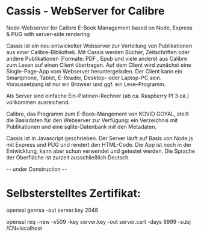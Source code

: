 # Cassis - WebServer for Calibre
 Node-Webserver for Calibre E-Book Management based on Node, Express & PUG with server-side rendering

Cassis ist ein neu entwickelter Webserver zur Verteilung von Publikationen aus einer Calibre-Bibliothek. Mit Cassis werden Bücher, Zeitschriften oder andere Publikationen (Formate: PDF , Epub und viele andere) aus Calibre zum Lesen auf einen Client übertragen. Auf dem Client wird zunächst eine Single-Page-App vom Webserver heruntergeladen. Der Client kann ein Smartphone, Tablet, E-Reader, Desktop- oder Laptop-PC sein. Voraussetzung ist nur ein Browser und ggf. ein Lese-Programm.

Als Server sind einfache Ein-Platinen-Rechner (ab ca. Raspberry PI 3 oä.) vollkommen ausreichend.

Calibre⁠, das Programm zum E-Book-Mangement von KOVID GOYAL, stellt die Basisdaten für den Webserver zur Verfügung: ein Verzeichnis mit Publikationen und eine sqlite-Datenbank mit den Metadaten.

Cassis ist in Javascript geschrieben. Der Server läuft auf Basis von Node.js mit Express und PUG und rendert den HTML-Code. Die App ist noch in der Entwicklung, kann aber schon verwendet und getestet werden. Die Sprache der Oberfläche ist zurzeit ausschließlich Deutsch.

-- under Construction --




# Selbsterstelltes Zertifikat:
openssl genrsa -out server.key 2048

openssl req -new -x509 -key server.key -out server.cert -days 9999 -subj /CN=localhost
